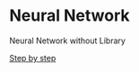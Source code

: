 # Neural Network
Neural Network without Library

[Step by step](https://chin-wei.nctu.me/neural-network-without-library/)
